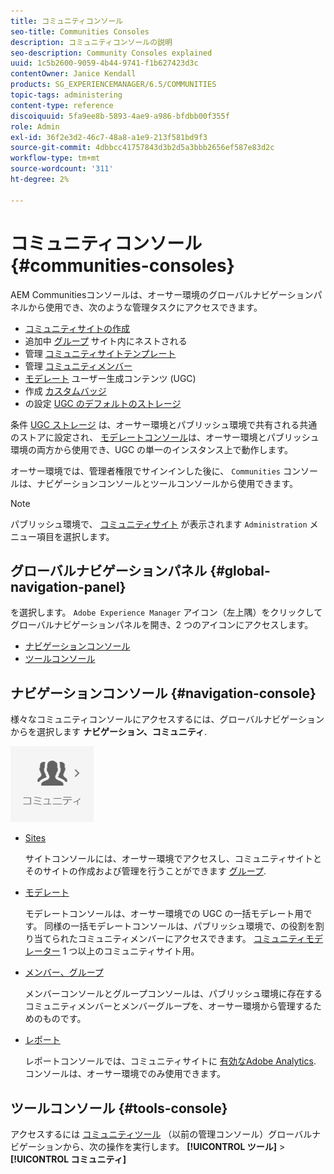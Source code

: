```yaml
---
title: コミュニティコンソール
seo-title: Communities Consoles
description: コミュニティコンソールの説明
seo-description: Community Consoles explained
uuid: 1c5b2600-9059-4b44-9741-f1b627423d3c
contentOwner: Janice Kendall
products: SG_EXPERIENCEMANAGER/6.5/COMMUNITIES
topic-tags: administering
content-type: reference
discoiquuid: 5fa9ee8b-5893-4ae9-a986-bfdbb00f355f
role: Admin
exl-id: 36f2e3d2-46c7-48a8-a1e9-213f581bd9f3
source-git-commit: 4dbbcc41757843d3b2d5a3bbb2656ef587e83d2c
workflow-type: tm+mt
source-wordcount: '311'
ht-degree: 2%

---
```


# コミュニティコンソール {#communities-consoles}

AEM Communitiesコンソールは、オーサー環境のグローバルナビゲーションパネルから使用でき、次のような管理タスクにアクセスできます。

* [コミュニティサイトの作成](sites-console.md)
* 追加中 [グループ](groups.md) サイト内にネストされる
* 管理 [コミュニティサイトテンプレート](sites.md)
* 管理 [コミュニティメンバー](members.md)
* [モデレート](moderate-ugc.md) ユーザー生成コンテンツ (UGC)
* 作成 [カスタムバッジ](badges.md)
* の設定 [UGC のデフォルトのストレージ](srp-config.md)

条件 [UGC ストレージ](working-with-srp.md) は、オーサー環境とパブリッシュ環境で共有される共通のストアに設定され、 [モデレートコンソール](moderation.md)は、オーサー環境とパブリッシュ環境の両方から使用でき、UGC の単一のインスタンス上で動作します。

オーサー環境では、管理者権限でサインインした後に、 `Communities` コンソールは、ナビゲーションコンソールとツールコンソールから使用できます。

>[!NOTE]
>
>パブリッシュ環境で、 [コミュニティサイト](sites-console.md) が表示されます `Administration` メニュー項目を選択します。

## グローバルナビゲーションパネル {#global-navigation-panel}

を選択します。 `Adobe Experience Manager` アイコン（左上隅）をクリックしてグローバルナビゲーションパネルを開き、2 つのアイコンにアクセスします。

* [ナビゲーションコンソール](#navigation-console)
* [ツールコンソール](tools.md)

## ナビゲーションコンソール {#navigation-console}

様々なコミュニティコンソールにアクセスするには、グローバルナビゲーションからを選択します **ナビゲーション、コミュニティ**.

![コミュニティ](assets/communities.png)

* [Sites](sites-console.md)

   サイトコンソールには、オーサー環境でアクセスし、コミュニティサイトとそのサイトの作成および管理を行うことができます [グループ](groups.md).

* [モデレート](moderation.md)

   モデレートコンソールは、オーサー環境での UGC の一括モデレート用です。 同様の一括モデレートコンソールは、パブリッシュ環境で、の役割を割り当てられたコミュニティメンバーにアクセスできます。 [コミュニティモデレーター](users.md#publishenvironmentusersandgroups) 1 つ以上のコミュニティサイト用。

* [メンバー、グループ](members.md)

   メンバーコンソールとグループコンソールは、パブリッシュ環境に存在するコミュニティメンバーとメンバーグループを、オーサー環境から管理するためのものです。

* [レポート](reports.md)

   レポートコンソールでは、コミュニティサイトに [有効なAdobe Analytics](sites-console.md#analytics). コンソールは、オーサー環境でのみ使用できます。

## ツールコンソール {#tools-console}

アクセスするには [コミュニティツール](tools.md) （以前の管理コンソール）グローバルナビゲーションから、次の操作を実行します。 **[!UICONTROL ツール]** > **[!UICONTROL コミュニティ]**
